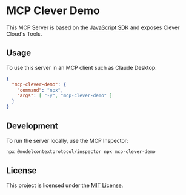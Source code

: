 # MCP Clever Demo

This MCP Server is based on the [JavaScript SDK](https://www.npmjs.com/package/mcp-js-server) and exposes Clever Cloud's Tools.

## Usage

To use this server in an MCP client such as Claude Desktop:

```json
{
  "mcp-clever-demo": {
    "command": "npx",
    "args": [ "-y", "mcp-clever-demo" ]
  }
}
```

## Development

To run the server locally, use the MCP Inspector:

```bash
npx @modelcontextprotocol/inspector npx mcp-clever-demo
```

## License

This project is licensed under the [MIT License](LICENSE).
